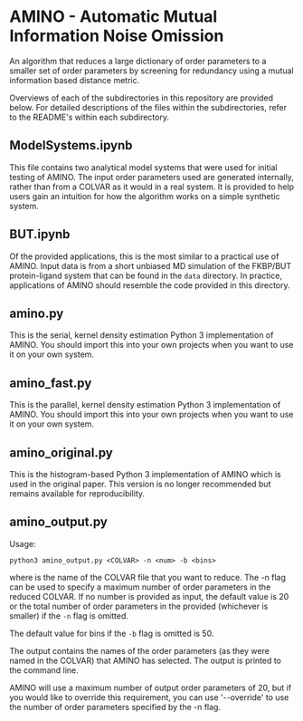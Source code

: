 # AMINO - Automatic Mutual Information Noise Omission
An algorithm that reduces a large dictionary of order parameters to a smaller set of order parameters by screening for redundancy using a mutual information based distance metric.

Overviews of each of the subdirectories in this repository are provided below. For detailed descriptions of the files within the subdirectories, refer to the README's within each subdirectory.

## ModelSystems.ipynb

This file contains two analytical model systems that were used for initial testing of AMINO. The input order parameters used are generated internally, rather than from a COLVAR as it would in a real system. It is provided to help users gain an intuition for how the algorithm works on a simple synthetic system.

## BUT.ipynb

Of the provided applications, this is the most similar to a practical use of AMINO. Input data is from a short unbiased MD simulation of the FKBP/BUT protein-ligand system that can be found in the `data` directory. In practice, applications of AMINO should resemble the code provided in this directory.

## amino.py

This is the serial, kernel density estimation Python 3 implementation of AMINO. You should import this into your own projects when you want to use it on your own system.

## amino_fast.py

This is the parallel, kernel density estimation Python 3 implementation of AMINO. You should import this into your own projects when you want to use it on your own system.

## amino_original.py

This is the histogram-based Python 3 implementation of AMINO which is used in the original paper. This version is no longer recommended but remains available for reproducibility.

## amino_output.py

Usage:

```text
python3 amino_output.py <COLVAR> -n <num> -b <bins>
```

where <COLVAR> is the name of the COLVAR file that you want to reduce. The -n flag can be used to specify a maximum number of order parameters in the reduced COLVAR. If no number is provided as input, the default value is 20 or the total number of order parameters in the provided <COLVAR> (whichever is smaller) if the `-n` flag is omitted.

The default value for bins if the `-b` flag is omitted is 50.

The output contains the names of the order parameters (as they were named in the COLVAR) that AMINO has selected. The output is printed to the command line.

AMINO will use a maximum number of output order parameters of 20, but if you would like to override this requirement, you can use '--override' to use the number of order parameters specified by the -n flag.

